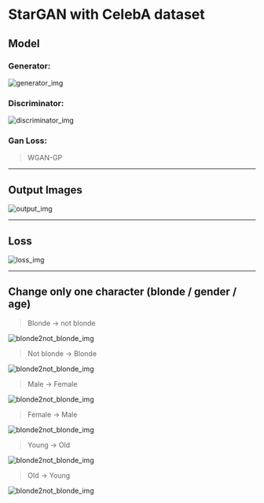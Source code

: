 StarGAN with CelebA dataset
=============

## Model
### Generator:  
![generator_img](./images/generator.png)  
  
### Discriminator:  
![discriminator_img](./images/discriminator.png)  

### Gan Loss:  
> WGAN-GP
  
------------------
## Output Images  
![output_img](./images/output_img.png)  

------------------
## Loss  
![loss_img](./images/loss_img.png)  

------------------
## Change only one character (blonde / gender / age)  
> Blonde → not blonde  
  
![blonde2not_blonde_img](./images/blonde2not_blonde.png)  
> Not blonde → Blonde  
  
![blonde2not_blonde_img](./images/not_blonde2blonde.png)  
> Male → Female  
  
![blonde2not_blonde_img](./images/male2female.png)  
> Female → Male  
  
![blonde2not_blonde_img](./images/female2male.png)  
> Young → Old  
  
![blonde2not_blonde_img](./images/young2old.png)  
> Old → Young  
  
![blonde2not_blonde_img](./images/old2young.png)  
